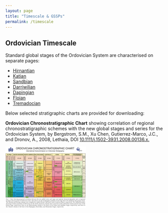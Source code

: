 ```yaml
---
layout: page
title: "Timescale & GSSPs"
permalink: /timescale
---
```

## Ordovician Timescale

Standard global stages of the Ordovician System are characterised on separate pages:

* [Hirnantian](hirnantian)
* [Katian](katian)
* [Sandbian](sandbian)
* [Darriwilian](darriwilian)
* [Dapingian](dapingian)
* [Floian](floian)
* [Tremadocian](tremadocian)

Below selected stratigraphic charts are provided for downloading:

**Ordovician Chronostratigraphic Chart** showing correlation of regional chronostratigraphic schemes with the new global stages and series for the Ordovician System, by Bergstrom, S.M., Xu Chen, Gutierrez-Marco, J.C., and Dronov, A., 2008, Lethaia, DOI [10.1111/j.1502-3931.2008.00136.x.](http://dx.doi.org/10.1111/j.1502-3931.2008.00136.x)

<a href="images/OrdChartHigh-1024x781.jpg">
    <img src="images/OrdChartHigh-1024x781.jpg" style="width:50%" alt="Ordovician Chart" />
</a>
